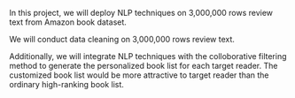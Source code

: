 In this project, we will deploy NLP techniques on 3,000,000 rows review text from Amazon book dataset.

We will conduct data cleaning on 3,000,000 rows review text.

Additionally, we will integrate NLP techniques with the colloborative filtering method to generate the personalized book list for each target reader. The customized book list would be more attractive to target reader than the ordinary high-ranking book list.
